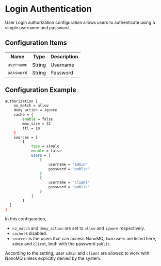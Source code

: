 # Login Authentication

User Login authorization configuration allows users to authenticate using a simple username and password.

## Configuration Items

| Name       | Type   | Description |
| ---------- | ------ | ----------- |
| `username` | String | Username    |
| `password` | String | Password    |

## Configuration Example

```bash
authorization {
	no_match = allow
	deny_action = ignore
	cache = {
		enable = false
		max_size = 32
		ttl = 1m
	}
	sources = [
		{
			type = simple
			enable = false
			users = [
				{
					username = "admin"
					password = "public"
				}
				{
					username = "client"
					password = "public"
				}
			]
		}
  ]
}
```

In this configuration, 

- `no_match` and `deny_action` are set to `allow` and `ignore` respectively.
- `cache` is disabled.
- `sources` is the users that can access NanoMQ, two users are listed here, `admin` and `client`, both with the password `public`. 

According to the setting, user `admin` and `client` are allowed to work with NanoMQ unless explicitly denied by the system.  

